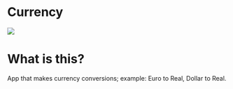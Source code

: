 # Currency

<img src="https://github.com/EldsonC/currency/blob/main/src/assets/img/currencyCap.png">

# What is this?
App that makes currency conversions; example: Euro to Real, Dollar to Real.
